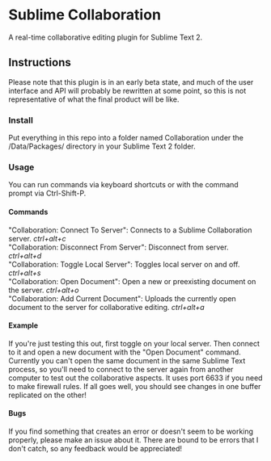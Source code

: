 Sublime Collaboration
=====================

A real-time collaborative editing plugin for Sublime Text 2.

Instructions
------------
Please note that this plugin is in an early beta state, and much of the user interface and API will probably be rewritten at some point, so this is not representative of what the final product will be like.

### Install
Put everything in this repo into a folder named Collaboration under the /Data/Packages/ directory in your Sublime Text 2 folder.

### Usage
You can run commands via keyboard shortcuts or with the command prompt via Ctrl-Shift-P.

#### Commands
"Collaboration: Connect To Server": Connects to a Sublime Collaboration server. *ctrl+alt+c*  
"Collaboration: Disconnect From Server": Disconnect from server. *ctrl+alt+d*  
"Collaboration: Toggle Local Server": Toggles local server on and off. *ctrl+alt+s*  
"Collaboration: Open Document": Open a new or preexisting document on the server. *ctrl+alt+o*  
"Collaboration: Add Current Document": Uploads the currently open document to the server for collaborative editing. *ctrl+alt+a*

#### Example
If you're just testing this out, first toggle on your local server. Then connect to it and open a new document with the "Open Document" command. Currently you can't open the same document in the same Sublime Text process, so you'll need to connect to the server again from another computer to test out the collaborative aspects. It uses port 6633 if you need to make firewall rules. If all goes well, you should see changes in one buffer replicated on the other!

#### Bugs
If you find something that creates an error or doesn't seem to be working properly, please make an issue about it. There are bound to be errors that I don't catch, so any feedback would be appreciated!
